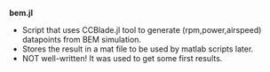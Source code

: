 **bem.jl**
- Script that uses CCBlade.jl tool to generate (rpm,power,airspeed) datapoints from BEM simulation. 
- Stores the result in a mat file to be used by matlab scripts later.
- NOT well-written! It was used to get some first results.

